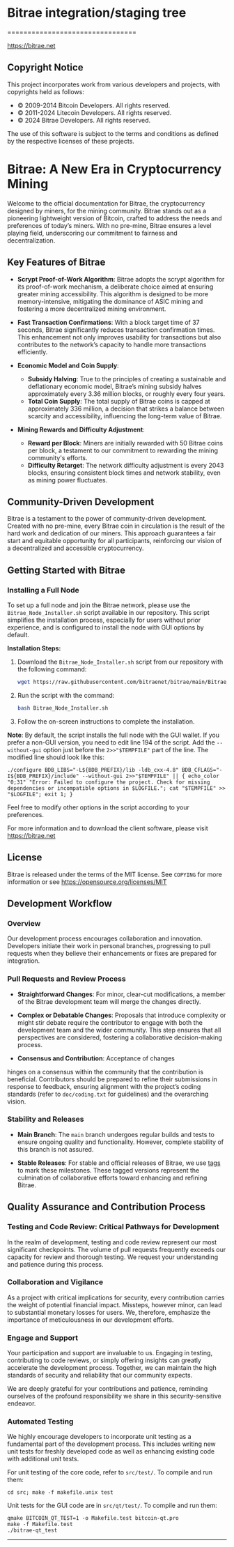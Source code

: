 # Bitrae integration/staging tree
================================

https://bitrae.net

## Copyright Notice

This project incorporates work from various developers and projects, with copyrights held as follows:

- © 2009-2014 Bitcoin Developers. All rights reserved.
- © 2011-2024 Litecoin Developers. All rights reserved.
- © 2024 Bitrae Developers. All rights reserved.

The use of this software is subject to the terms and conditions as defined by the respective licenses of these projects.

# Bitrae: A New Era in Cryptocurrency Mining

Welcome to the official documentation for Bitrae, the cryptocurrency designed by miners, for the mining community. Bitrae stands out as a pioneering lightweight version of Bitcoin, crafted to address the needs and preferences of today’s miners. With no pre-mine, Bitrae ensures a level playing field, underscoring our commitment to fairness and decentralization.

## Key Features of Bitrae

- **Scrypt Proof-of-Work Algorithm**: Bitrae adopts the scrypt algorithm for its proof-of-work mechanism, a deliberate choice aimed at ensuring greater mining accessibility. This algorithm is designed to be more memory-intensive, mitigating the dominance of ASIC mining and fostering a more decentralized mining environment.

- **Fast Transaction Confirmations**: With a block target time of 37 seconds, Bitrae significantly reduces transaction confirmation times. This enhancement not only improves usability for transactions but also contributes to the network’s capacity to handle more transactions efficiently.

- **Economic Model and Coin Supply**:
  - **Subsidy Halving**: True to the principles of creating a sustainable and deflationary economic model, Bitrae’s mining subsidy halves approximately every 3.36 million blocks, or roughly every four years.
  - **Total Coin Supply**: The total supply of Bitrae coins is capped at approximately 336 million, a decision that strikes a balance between scarcity and accessibility, influencing the long-term value of Bitrae.

- **Mining Rewards and Difficulty Adjustment**:
  - **Reward per Block**: Miners are initially rewarded with 50 Bitrae coins per block, a testament to our commitment to rewarding the mining community's efforts.
  - **Difficulty Retarget**: The network difficulty adjustment is every 2043 blocks, ensuring consistent block times and network stability, even as mining power fluctuates.

## Community-Driven Development

Bitrae is a testament to the power of community-driven development. Created with no pre-mine, every Bitrae coin in circulation is the result of the hard work and dedication of our miners. This approach guarantees a fair start and equitable opportunity for all participants, reinforcing our vision of a decentralized and accessible cryptocurrency.

## Getting Started with Bitrae

### Installing a Full Node

To set up a full node and join the Bitrae network, please use the `Bitrae_Node_Installer.sh` script available in our repository. This script simplifies the installation process, especially for users without prior experience, and is configured to install the node with GUI options by default.

**Installation Steps:**

1. Download the `Bitrae_Node_Installer.sh` script from our repository with the following command:
    ```sh
    wget https://raw.githubusercontent.com/bitraenet/bitrae/main/Bitrae_Node_Installer.sh
    ```
2. Run the script with the command:
    ```sh
    bash Bitrae_Node_Installer.sh
    ```
3. Follow the on-screen instructions to complete the installation.



**Note**: By default, the script installs the full node with the GUI wallet. If you prefer a non-GUI version, you need to edit line 194 of the script. Add the `--without-gui` option just before the `2>>"$TEMPFILE"` part of the line. The modified line should look like this:

```
./configure BDB_LIBS="-L${BDB_PREFIX}/lib -ldb_cxx-4.8" BDB_CFLAGS="-I${BDB_PREFIX}/include" --without-gui 2>>"$TEMPFILE" || { echo_color "0;31" "Error: Failed to configure the project. Check for missing dependencies or incompatible options in $LOGFILE."; cat "$TEMPFILE" >> "$LOGFILE"; exit 1; }
```

Feel free to modify other options in the script according to your preferences.

For more information and to download the client software, please visit https://bitrae.net

## License

Bitrae is released under the terms of the MIT license. See `COPYING` for more information or see https://opensource.org/licenses/MIT

## Development Workflow

### Overview

Our development process encourages collaboration and innovation. Developers initiate their work in personal branches, progressing to pull requests when they believe their enhancements or fixes are prepared for integration.

### Pull Requests and Review Process

- **Straightforward Changes**: For minor, clear-cut modifications, a member of the Bitrae development team will merge the changes directly.
  
- **Complex or Debatable Changes**: Proposals that introduce complexity or might stir debate require the contributor to engage with both the development team and the wider community. This step ensures that all perspectives are considered, fostering a collaborative decision-making process.

- **Consensus and Contribution**: Acceptance of changes

 hinges on a consensus within the community that the contribution is beneficial. Contributors should be prepared to refine their submissions in response to feedback, ensuring alignment with the project’s coding standards (refer to `doc/coding.txt` for guidelines) and the overarching vision.

### Stability and Releases

- **Main Branch**: The `main` branch undergoes regular builds and tests to ensure ongoing quality and functionality. However, complete stability of this branch is not assured.
  
- **Stable Releases**: For stable and official releases of Bitrae, we use [tags](https://github.com/bitraenet/bitrae/tags) to mark these milestones. These tagged versions represent the culmination of collaborative efforts toward enhancing and refining Bitrae.

## Quality Assurance and Contribution Process

### Testing and Code Review: Critical Pathways for Development

In the realm of development, testing and code review represent our most significant checkpoints. The volume of pull requests frequently exceeds our capacity for review and thorough testing. We request your understanding and patience during this process.

### Collaboration and Vigilance

As a project with critical implications for security, every contribution carries the weight of potential financial impact. Missteps, however minor, can lead to substantial monetary losses for users. We, therefore, emphasize the importance of meticulousness in our development efforts.

### Engage and Support

Your participation and support are invaluable to us. Engaging in testing, contributing to code reviews, or simply offering insights can greatly accelerate the development process. Together, we can maintain the high standards of security and reliability that our community expects.

We are deeply grateful for your contributions and patience, reminding ourselves of the profound responsibility we share in this security-sensitive endeavor.

### Automated Testing

We highly encourage developers to incorporate unit testing as a fundamental part of the development process. This includes writing new unit tests for freshly developed code as well as enhancing existing code with additional unit tests.

For unit testing of the core code, refer to `src/test/`. To compile and run them:

    cd src; make -f makefile.unix test

Unit tests for the GUI code are in `src/qt/test/`. To compile and run them:

    qmake BITCOIN_QT_TEST=1 -o Makefile.test bitcoin-qt.pro
    make -f Makefile.test
    ./bitrae-qt_test

---
